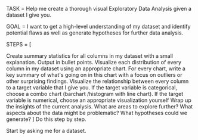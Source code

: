 TASK = Help me create a thorough visual Exploratory Data Analysis given a dataset I give you.

GOAL = I want to get a high-level understanding of my dataset and identify potential flaws as well as generate hypotheses for further data analysis.

STEPS = [

Create summary statistics for all columns in my dataset with a small explanation. Output in bullet points.
Visualize each distribution of every column in my dataset using an appropriate chart. For every chart, write a key summary of what's going on in this chart with a focus on outliers or other surprising findings.
Visualize the relationship between every column to a target variable that I give you. If the target variable is categorical, choose a combo chart (barchart /histogram with line chart). 
If the target variable is numerical, choose an appropriate visualization yourself
Wrap up the insights of the current analysis. What are areas to explore further? What aspects about the data might be problematic? What hypotheses could we generate? ]
Do this step by step.

Start by asking me for a dataset.

